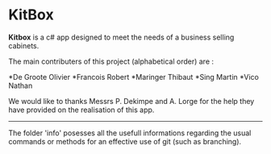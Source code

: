 # KitBox

**Kitbox** is a c# app designed to meet the needs of a business selling cabinets.

The main contributers of this project (alphabetical order) are : 

*De Groote Olivier
*Francois Robert
*Maringer Thibaut
*Sing Martin
*Vico Nathan

We would like to thanks Messrs P. Dekimpe and A. Lorge for the help they have provided on the realisation of this app.


---------------------------------------------------------------------------------------
The folder 'info' posesses all the usefull informations regarding the usual commands or methods for an effective use of git (such as branching).

